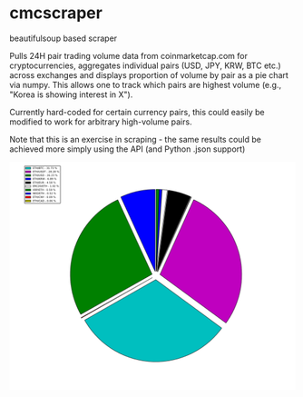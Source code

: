 # cmcscraper

beautifulsoup based scraper

Pulls 24H pair trading volume data from coinmarketcap.com for cryptocurrencies, aggregates individual pairs (USD, JPY, KRW, BTC etc.) across exchanges and displays proportion of volume by pair as a pie chart via numpy. This allows one to track which pairs are highest volume (e.g., "Korea is showing interest in X").

Currently hard-coded for certain currency pairs, this could easily be modified to work for arbitrary high-volume pairs. 

Note that this is an exercise in scraping - the same results could be achieved more simply using the API (and Python .json support)

![Sample visualization](https://github.com/grthomson/cmcscraper/blob/master/figure_1.png)



